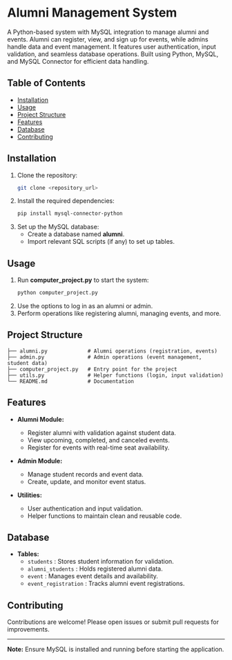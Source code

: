 # Alumni Management System

A Python-based system with MySQL integration to manage alumni and events. Alumni can register, view, and sign up for events, while admins handle data and event management. It features user authentication, input validation, and seamless database operations. Built using Python, MySQL, and MySQL Connector for efficient data handling.

## **Table of Contents**
- [Installation](#installation)
- [Usage](#usage)
- [Project Structure](#project-structure)
- [Features](#features)
- [Database](#database)
- [Contributing](#contributing)

## **Installation**
1. Clone the repository:
   ```bash
   git clone <repository_url>
   ```
2. Install the required dependencies:
   ```bash
   pip install mysql-connector-python
   ```
3. Set up the MySQL database:
   - Create a database named **alumni**.
   - Import relevant SQL scripts (if any) to set up tables.

## **Usage**
1. Run **computer_project.py** to start the system:
   ```bash
   python computer_project.py
   ```
2. Use the options to log in as an alumni or admin.
3. Perform operations like registering alumni, managing events, and more.

## **Project Structure**
```
├── alumni.py             # Alumni operations (registration, events)
├── admin.py              # Admin operations (event management, student data)
├── computer_project.py   # Entry point for the project
├── utils.py              # Helper functions (login, input validation)
└── README.md             # Documentation
```

## **Features**
- **Alumni Module:**  
  - Register alumni with validation against student data.
  - View upcoming, completed, and canceled events.
  - Register for events with real-time seat availability.

- **Admin Module:**  
  - Manage student records and event data.
  - Create, update, and monitor event status.

- **Utilities:**  
  - User authentication and input validation.
  - Helper functions to maintain clean and reusable code.

## **Database**
- **Tables:**
  - `students` : Stores student information for validation.
  - `alumni_students` : Holds registered alumni data.
  - `event` : Manages event details and availability.
  - `event_registration` : Tracks alumni event registrations.

## **Contributing**
Contributions are welcome! Please open issues or submit pull requests for improvements.

---

**Note:** Ensure MySQL is installed and running before starting the application.
